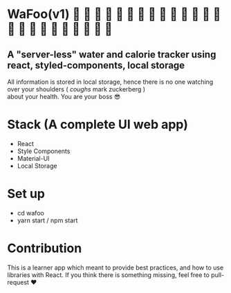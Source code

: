 # WaFoo(v1) 🍞 🍩 🍮 🍦 🍨 🍧 🎂 🍰 🍪 🍫 🍬 🍭 🍯 🍎 🍏 🍊 🍋 🍒 🍇 🍉 🍓 🍑 🍈 🍌
## A "server-less" water and calorie tracker using react, styled-components, local storage

All information is stored in local storage, hence there is no one watching over your shoulders ( *coughs* mark zuckerberg )  
about your health. You are your boss 😎

# Stack (A complete UI web app)
- React
- Style Components
- Material-UI
- Local Storage

# Set up
- cd wafoo
- yarn start / npm start

# Contribution 
This is a learner app which meant to provide best practices, and how to use libraries with React. If you think there is something
missing, feel free to pull-request ❤